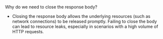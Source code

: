 Why do we need to close the response body?

- Closing the response body allows the underlying resources (such as network connections) to be released promptly. Failing to close the body can lead to resource leaks, especially in scenarios with a high volume of HTTP requests.